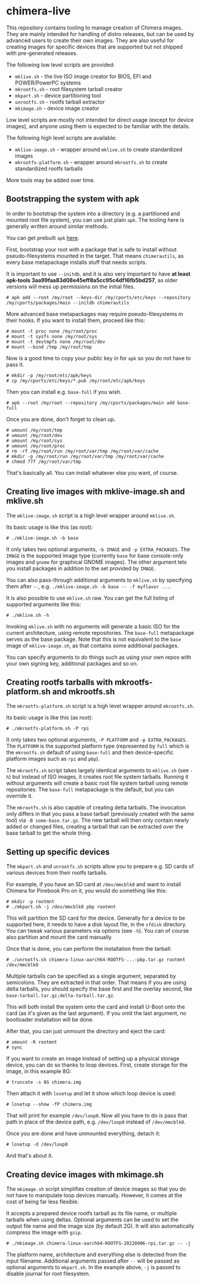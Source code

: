 # chimera-live

This repository contains tooling to manage creation of Chimera images.
They are mainly intended for handling of distro releases, but can be
used by advanced users to create their own images. They are also useful
for creating images for specific devices that are supported but not
shipped with pre-generated releases.

The following low level scripts are provided:

* `mklive.sh` - the live ISO image creator for BIOS, EFI and POWER/PowerPC systems
* `mkrootfs.sh` - root filesystem tarball creator
* `mkpart.sh` - device partitioning tool
* `unrootfs.sh` - rootfs tarball extractor
* `mkimage.sh` - device image creator

Low level scripts are mostly not intended for direct usage (except for device
images), and anyone using them is expected to be familiar with the details.

The following high level scripts are available:

* `mklive-image.sh` - wrapper around `mklive.sh` to create standardized images
* `mkrootfs-platform.sh` - wrapper around `mkrootfs.sh` to create standardized
  rootfs tarballs

More tools may be added over time.

## Bootstrapping the system with apk

In order to bootstrap the system into a directory (e.g. a partitioned and
mounted root file system), you can use just plain `apk`. The tooling here
is generally written around similar methods.

You can get prebuilt `apk` [here](https://repo.chimera-linux.org/apk).

First, bootstrap your root with a package that is safe to install without
pseudo-filesystems mounted in the target. That means `chimerautils`,
as every base metapackage installs stuff that needs scripts.

It is important to use `--initdb`, and it is also very important to have
**at least apk-tools 3aa99faa83d08e45eff8a5cc95c4df16fb5bd257**, as older
versions will mess up permissions on the initial files.

```
# apk add --root /my/root --keys-dir /my/cports/etc/keys --repository /my/cports/packages/main --initdb chimerautils
```

More advanced base metapackages may require pseudo-filesystems in their hooks.
If you want to install them, proceed like this:

```
# mount -t proc none /my/root/proc
# mount -t sysfs none /my/root/sys
# mount -t devtmpfs none /my/root/dev
# mount --bind /tmp /my/root/tmp
```

Now is a good time to copy your public key in for `apk` so you do not have to pass it.

```
# mkdir -p /my/root/etc/apk/keys
# cp /my/cports/etc/keys/*.pub /my/root/etc/apk/keys
```

Then you can install e.g. `base-full` if you wish.

```
# apk --root /my/root --repository /my/cports/packages/main add base-full
```

Once you are done, don't forget to clean up.

```
# umount /my/root/tmp
# umount /my/root/dev
# umount /my/root/sys
# umount /my/root/proc
# rm -rf /my/root/run /my/root/var/tmp /my/root/var/cache
# mkdir -p /my/root/run /my/root/var/tmp /my/root/var/cache
# chmod 777 /my/root/var/tmp
```

That's basically all. You can install whatever else you want, of course.

## Creating live images with mklive-image.sh and mklive.sh

The `mklive-image.sh` script is a high level wrapper around `mklive.sh`.

Its basic usage is like this (as root):

```
# ./mklive-image.sh -b base
```

It only takes two optional arguments, `-b IMAGE` and `-p EXTRA_PACKAGES`.
The `IMAGE` is the supported image type (currently `base` for base console-only
images and `gnome` for graphical GNOME images). The other argument lets you
install packages in addition to the set provided by `IMAGE`.

You can also pass-through additional arguments to `mklive.sh` by specifying
them after `--`, e.g. `./mklive-image.sh -b base -- -f myflavor ...`.

It is also possible to use `mklive.sh` raw. You can get the full listing of
supported arguments like this:

```
# ./mklive.sh -h
```

Invoking `mklive.sh` with no arguments will generate a basic ISO for the
current architecture, using remote repositories. The `base-full` metapackage
serves as the base package. Note that this is not equivalent to the `base` image
of `mklive-image.sh`, as that contains some additional packages.

You can specify arguments to do things such as using your own repos with your own
signing key, additional packages and so on.

## Creating rootfs tarballs with mkrootfs-platform.sh and mkrootfs.sh

The `mkrootfs-platform.sh` script is a high level wrapper around `mkrootfs.sh`.

Its basic usage is like this (as root):

```
# ./mkrootfs-platform.sh -P rpi
```

It only takes two optional arguments, `-P PLATFORM` and `-p EXTRA_PACKAGES`.
The `PLATFORM` is the supported platform type (represented by `full` which is
the `mkrootfs.sh` default of using `base-full` and then device-specific platform
images such as `rpi` and `pbp`).

The `mkrootfs.sh` script takes largely identical arguments to `mklive.sh` (see `-h`)
but instead of ISO images, it creates root file system tarballs. Running it without
arguments will create a basic root file system tarball using remote repositories.
The `base-full` metapackage is the default, but you can override it.

The `mkrootfs.sh` is also capable of creating delta tarballs. The invocation
only differs in that you pass a base tarball (previously created with the same
tool) via `-B some-base.tar.gz`. The new tarball will then only contain newly
added or changed files, creating a tarball that can be extracted over the
base tarball to get the whole thing.

## Setting up specific devices

The `mkpart.sh` and `unrootfs.sh` scripts allow you to prepare e.g. SD cards
of various devices from their rootfs tarballs.

For example, if you have an SD card at `/dev/mmcblk0` and want to install
Chimera for Pinebook Pro on it, you would do something like this:

```
# mkdir -p rootmnt
# ./mkpart.sh -j /dev/mmcblk0 pbp rootmnt
```

This will partition the SD card for the device. Generally for a device to
be supported here, it needs to have a disk layout file, in the `sfdisk`
directory. You can tweak various parameters via options (see `-h`). You
can of course also partition and mount the card manually.

Once that is done, you can perform the installation from the tarball:

```
# ./unrootfs.sh chimera-linux-aarch64-ROOTFS-...-pbp.tar.gz rootmnt /dev/mmcblk0
```

Multiple tarballs can be specified as a single argument, separated by
semicolons. They are extracted in that order. That means if you are using
delta tarballs, you should specify the base first and the overlay second,
like `base-tarball.tar.gz;delta-tarball.tar.gz`.

This will both install the system onto the card and install U-Boot onto the
card (as it's given as the last argument). If you omit the last argument,
no bootloader installation will be done.

After that, you can just unmount the directory and eject the card:

```
# umount -R rootmnt
# sync
```

If you want to create an image instead of setting up a physical storage device,
you can do so thanks to loop devices. First, create storage for the image,
in this example 8G:

```
# truncate -s 8G chimera.img
```

Then attach it with `losetup` and let it show which loop device is used:

```
# losetup --show -fP chimera.img
```

That will print for example `/dev/loop0`. Now all you have to do is pass that
path in place of the device path, e.g. `/dev/loop0` instead of `/dev/mmcblk0`.

Once you are done and have unmounted everything, detach it:

```
# losetup -d /dev/loop0
```

And that's about it.

## Creating device images with mkimage.sh

The `mkimage.sh` script simplifies creation of device images so that you do
not have to manipulate loop devices manually. However, it comes at the cost
of being far less flexible.

It accepts a prepared device rootfs tarball as its file name, or multiple
tarballs when using deltas. Optional arguments can be used to set the output
file name and the image size (by default 2G). It will also automatically
compress the image with `gzip`.

```
# ./mkimage.sh chimera-linux-aarch64-ROOTFS-20220906-rpi.tar.gz -- -j
```

The platform name, architecture and everything else is detected from the
input filename. Additional arguments passed after `--` will be passed as
optional arguments to `mkpart.sh`. In the example above, `-j` is passed
to disable journal for root filesystem.
